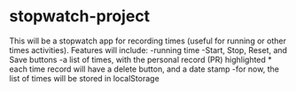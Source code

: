 # stopwatch-project
 This will be a stopwatch app for recording times (useful for running or other times activities). Features will include:
 -running time
 -Start, Stop, Reset, and Save buttons
 -a list of times, with the personal record (PR) highlighted
    * each time record will have a delete button, and a date stamp
 -for now, the list of times will be stored in localStorage